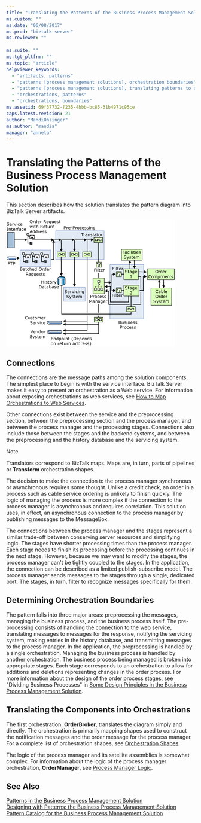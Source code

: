 ```yaml
---
title: "Translating the Patterns of the Business Process Management Solution | Microsoft Docs"
ms.custom: ""
ms.date: "06/08/2017"
ms.prod: "biztalk-server"
ms.reviewer: ""

ms.suite: ""
ms.tgt_pltfrm: ""
ms.topic: "article"
helpviewer_keywords: 
  - "artifacts, patterns"
  - "patterns [process management solutions], orchestration boundaries"
  - "patterns [process management solutions], translating patterns to artifacts"
  - "orchestrations, patterns"
  - "orchestrations, boundaries"
ms.assetid: 69f37732-f235-4bbb-bc85-31b4971c95ce
caps.latest.revision: 21
author: "MandiOhlinger"
ms.author: "mandia"
manager: "anneta"
---
```

# Translating the Patterns of the Business Process Management Solution
This section describes how the solution translates the pattern diagram into BizTalk Server artifacts.  
  
 ![Business Process Management Solution Patterns](../core/media/bts-cp-business-process-management-patterns.gif "bts_cp_Business_Process_Management_Patterns")  
  
## Connections  
 The connections are the message paths among the solution components. The simplest place to begin is with the service interface. BizTalk Server makes it easy to present an orchestration as a Web service. For information about exposing orchestrations as web services, see [How to Map Orchestrations to Web Services](../core/how-to-map-orchestrations-to-web-services.md).  
  
 Other connections exist between the service and the preprocessing section, between the preprocessing section and the process manager, and between the process manager and the processing stages. Connections also include those between the stages and the backend systems, and between the preprocessing and the history database and the servicing system.  
  
> [!NOTE]
>  Translators correspond to BizTalk maps. Maps are, in turn, parts of pipelines or **Transform** orchestration shapes.  
  
 The decision to make the connection to the process manager synchronous or asynchronous requires some thought. Unlike a credit check, an order in a process such as cable service ordering is unlikely to finish quickly. The logic of managing the process is more complex if the connection to the process manager is asynchronous and requires correlation. This solution uses, in effect, an asynchronous connection to the process manager by publishing messages to the MessageBox.  
  
 The connections between the process manager and the stages represent a similar trade-off between conserving server resources and simplifying logic. The stages have shorter processing times than the process manager. Each stage needs to finish its processing before the processing continues in the next stage. However, because we may want to modify the stages, the process manager can't be tightly coupled to the stages. In the application, the connection can be described as a limited publish-subscribe model. The process manager sends messages to the stages through a single, dedicated port. The stages, in turn, filter to recognize messages specifically for them.  
  
## Determining Orchestration Boundaries  
 The pattern falls into three major areas: preprocessing the messages, managing the business process, and the business process itself. The pre-processing consists of handling the connection to the web service, translating messages to messages for the response, notifying the servicing system, making entries in the history database, and transmitting messages to the process manager. In the application, the preprocessing is handled by a single orchestration. Managing the business process is handled by another orchestration. The business process being managed is broken into appropriate stages. Each stage corresponds to an orchestration to allow for additions and deletions representing changes in the order process. For more information about the design of the order process stages, see "Dividing Business Processes" in [Some Design Principles in the Business Process Management Solution](../core/some-design-principles-in-the-business-process-management-solution.md).  
  
## Translating the Components into Orchestrations  
 The first orchestration, **OrderBroker**, translates the diagram simply and directly. The orchestration is primarily mapping shapes used to construct the notification messages and the order message for the process manager. For a complete list of orchestration shapes, see [Orchestration Shapes](../core/orchestration-shapes.md).  
  
 The logic of the process manager and its satellite assemblies is somewhat complex. For information about the logic of the process manager orchestration, **OrderManager**, see [Process Manager Logic](../core/process-manager-logic.md).  
  
## See Also  
 [Patterns in the Business Process Management Solution](../core/patterns-in-the-business-process-management-solution.md)   
 [Designing with Patterns: the Business Process Management Solution](../core/designing-with-patterns-the-business-process-management-solution.md)   
 [Pattern Catalog for the Business Process Management Solution](../core/pattern-catalog-for-the-business-process-management-solution.md)